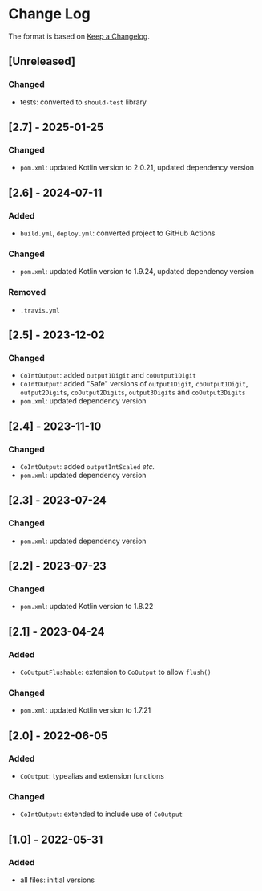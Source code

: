 # Change Log

The format is based on [Keep a Changelog](http://keepachangelog.com/).

## [Unreleased]
### Changed
- tests: converted to `should-test` library

## [2.7] - 2025-01-25
### Changed
- `pom.xml`: updated Kotlin version to 2.0.21, updated dependency version

## [2.6] - 2024-07-11
### Added
- `build.yml`, `deploy.yml`: converted project to GitHub Actions
### Changed
- `pom.xml`: updated Kotlin version to 1.9.24, updated dependency version
### Removed
- `.travis.yml`

## [2.5] - 2023-12-02
### Changed
- `CoIntOutput`: added `output1Digit` and `coOutput1Digit`
- `CoIntOutput`: added "Safe" versions of `output1Digit`, `coOutput1Digit`, `output2Digits`, `coOutput2Digits`,
  `output3Digits` and `coOutput3Digits`
- `pom.xml`: updated dependency version

## [2.4] - 2023-11-10
### Changed
- `CoIntOutput`: added `outputIntScaled` _etc._
- `pom.xml`: updated dependency version

## [2.3] - 2023-07-24
### Changed
- `pom.xml`: updated dependency version

## [2.2] - 2023-07-23
### Changed
- `pom.xml`: updated Kotlin version to 1.8.22

## [2.1] - 2023-04-24
### Added
- `CoOutputFlushable`: extension to `CoOutput` to allow `flush()`
### Changed
- `pom.xml`: updated Kotlin version to 1.7.21

## [2.0] - 2022-06-05
### Added
- `CoOutput`: typealias and extension functions
### Changed
- `CoIntOutput`: extended to include use of `CoOutput`

## [1.0] - 2022-05-31
### Added
- all files: initial versions
